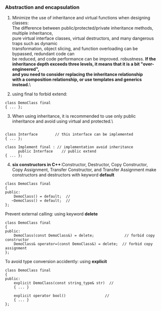 ### Abstraction and encapsulation
1. Minimize the use of inheritance and virtual functions when designing classes:\
The difference between public/protected/private inheritance methods, multiple inheritance, \
pure virtual interface classes, virtual destructors, and many dangerous traps such as dynamic\
transformation, object slicing, and function overloading can be bypassed, redundant code can \
be reduced, and code performance can be improved. robustness.
**If the inheritance depth exceeds three levels, it means that it is a bit "over-engineered", \
and you need to consider replacing the inheritance relationship \
with a composition relationship, or use templates and generics instead.**\

2. using final to forbid extend:
```
class DemoClass final    
{ ... };
```
3. When using inheritance, it is recommended to use only public inheritance and avoid using virtual and protected.\
```

class Interface        // this interface can be implemented
{ ... };           

class Implement final : // implementation avoid inheritance
      public Interface    // public extend
{ ... };
```

4. **six constructors in C++**:Constructor, Destructor, Copy Constructor, Copy Assignment, Transfer Constructor, and Transfer Assignment
make constructors and destructors with keyword **default**
```
class DemoClass final 
{
public:
    DemoClass() = default;  // 
   ~DemoClass() = default;  // 
};
```
Prevent external calling: using keyword **delete**
```
class DemoClass final 
{
public:
    DemoClass(const DemoClass&) = delete;              // forbid copy constructor
    DemoClass& operator=(const DemoClass&) = delete;  // forbid copy assignment
};
```
To avoid type conversion accidently: using **explicit**
```
class DemoClass final 
{
public:
    explicit DemoClass(const string_type& str)  //
    { ... }

    explicit operator bool()                  // 
    { ... }
};
```